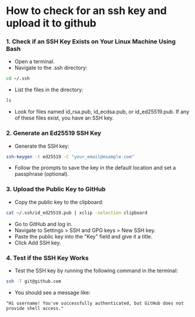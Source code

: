 # How to check for an ssh key and upload it to github

### 1. Check if an SSH Key Exists on Your Linux Machine Using Bash
- Open a terminal.
- Navigate to the .ssh directory:

```bash
cd ~/.ssh
```

- List the files in the directory:

```bash
ls
```

- Look for files named id_rsa.pub, id_ecdsa.pub, or id_ed25519.pub. If any of these files exist, you have an SSH key.

### 2. Generate an Ed25519 SSH Key
- Generate the SSH key:

```bash
ssh-keygen -t ed25519 -C "your_email@example.com"
```

- Follow the prompts to save the key in the default location and set a passphrase (optional).

### 3. Upload the Public Key to GitHub

- Copy the public key to the clipboard:

```bash
cat ~/.ssh/id_ed25519.pub | xclip -selection clipboard
```

- Go to GitHub and log in.
- Navigate to Settings > SSH and GPG keys > New SSH key.
- Paste the public key into the "Key" field and give it a title.
- Click Add SSH key.

### 4. Test if the SSH Key Works
- Test the SSH key by running the following command in the terminal:

```bash
ssh -T git@github.com
```

- You should see a message like:

```
"Hi username! You've successfully authenticated, but GitHub does not provide shell access."
```

